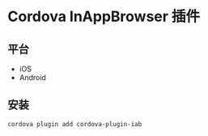 # Cordova InAppBrowser 插件

## 平台

- iOS
- Android

## 安装

```shell script
cordova plugin add cordova-plugin-iab
```
